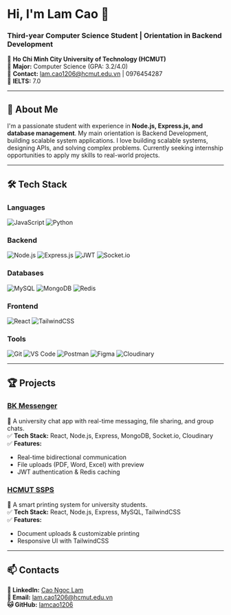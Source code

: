 # Hi, I'm Lam Cao 👋

### Third-year Computer Science Student | Orientation in Backend Development

📍 **Ho Chi Minh City University of Technology (HCMUT)**  
📍 **Major:** Computer Science (GPA: 3.2/4.0)  
📍 **Contact:** [lam.cao1206@hcmut.edu.vn](mailto:lam.cao1206@hcmut.edu.vn) | 0976454287  
📍 **IELTS:** 7.0  

---

## 🚀 About Me

I'm a passionate student with experience in **Node.js, Express.js, and database management**. My main orientation is Backend Development, building scalable system applications. I love building scalable systems, designing APIs, and solving complex problems. Currently seeking internship opportunities to apply my skills to real-world projects.

---

## 🛠️ Tech Stack

### **Languages**  
![JavaScript](https://img.shields.io/badge/JavaScript-F7DF1E?style=for-the-badge&logo=javascript&logoColor=black)
![Python](https://img.shields.io/badge/Python-3776AB?style=for-the-badge&logo=python&logoColor=white)

### **Backend**  
![Node.js](https://img.shields.io/badge/Node.js-339933?style=for-the-badge&logo=nodedotjs&logoColor=white)
![Express.js](https://img.shields.io/badge/Express.js-000000?style=for-the-badge&logo=express&logoColor=white)
![JWT](https://img.shields.io/badge/JWT-000000?style=for-the-badge&logo=JSON%20web%20tokens&logoColor=white)
![Socket.io](https://img.shields.io/badge/Socket.io-010101?style=for-the-badge&logo=socketdotio&logoColor=white)

### **Databases**  
![MySQL](https://img.shields.io/badge/MySQL-4479A1?style=for-the-badge&logo=mysql&logoColor=white)
![MongoDB](https://img.shields.io/badge/MongoDB-47A248?style=for-the-badge&logo=mongodb&logoColor=white)
![Redis](https://img.shields.io/badge/Redis-DC382D?style=for-the-badge&logo=redis&logoColor=white)

### **Frontend**  
![React](https://img.shields.io/badge/React-61DAFB?style=for-the-badge&logo=react&logoColor=black)
![TailwindCSS](https://img.shields.io/badge/Tailwind_CSS-06B6D4?style=for-the-badge&logo=tailwind-css&logoColor=white)

### **Tools**  
![Git](https://img.shields.io/badge/Git-F05032?style=for-the-badge&logo=git&logoColor=white)
![VS Code](https://img.shields.io/badge/VS_Code-007ACC?style=for-the-badge&logo=visual%20studio%20code&logoColor=white)
![Postman](https://img.shields.io/badge/Postman-FF6C37?style=for-the-badge&logo=postman&logoColor=white)
![Figma](https://img.shields.io/badge/Figma-F24E1E?style=for-the-badge&logo=figma&logoColor=white)
![Cloudinary](https://img.shields.io/badge/Cloudinary-3448C5?style=for-the-badge&logo=cloudinary&logoColor=white)

---

## 🏆 Projects

### [BK Messenger](https://github.com/lamcao1206/BK-Messenger)  
📌 A university chat app with real-time messaging, file sharing, and group chats.  
✅ **Tech Stack:** React, Node.js, Express, MongoDB, Socket.io, Cloudinary  
✅ **Features:**  
   - Real-time bidirectional communication  
   - File uploads (PDF, Word, Excel) with preview  
   - JWT authentication & Redis caching  

### [HCMUT SSPS](https://github.com/lamcao1206/HCMUT-SSPS)  
📌 A smart printing system for university students.  
✅ **Tech Stack:** React, Node.js, Express, MySQL, TailwindCSS  
✅ **Features:**  
   - Document uploads & customizable printing  
   - Responsive UI with TailwindCSS  

---

## 📫 Contacts

**🔗 LinkedIn:** [Cao Ngoc Lam](https://www.linkedin.com/in/cao-ng%E1%BB%8Dc-l%C3%A2m-69363631a/)  
**📧 Email:** [lam.cao1206@hcmut.edu.vn](mailto:lam.cao1206@hcmut.edu.vn)  
**🐱 GitHub:** [lamcao1206](https://github.com/lamcao1206)  
